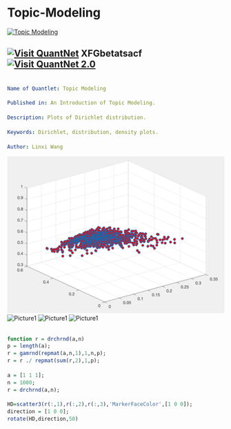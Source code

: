 # Topic-Modeling
[<img src="https://github.com/QuantLet/Styleguide-and-Validation-procedure/blob/master/pictures/banner.png" alt="Topic Modeling">](http://quantlet.de/index.php?p=info)

## [<img src="https://github.com/QuantLet/Styleguide-and-Validation-procedure/blob/master/pictures/qloqo.png" alt="Visit QuantNet">](http://quantlet.de/) **XFGbetatsacf** [<img src="https://github.com/QuantLet/Styleguide-and-Validation-procedure/blob/master/pictures/QN2.png" width="60" alt="Visit QuantNet 2.0">](http://quantlet.de/d3/ia)

```yaml

Name of Quantlet: Topic Modeling

Published in: An Introduction of Topic Modeling. 

Description: Plots of Dirichlet distribution.

Keywords: Dirichlet, distribution, density plots.

Author: Linxi Wang
```

![Picture1](TM-1_1_m.png)
![Picture1](TM-1_2_m.png)
![Picture1](TM-1_3_m.png)
![Picture1](TM-1_4_m.png)

```r

function r = drchrnd(a,n)
p = length(a);
r = gamrnd(repmat(a,n,1),1,n,p);
r = r ./ repmat(sum(r,2),1,p);

a = [1 1 1];
n = 1000;
r = drchrnd(a,n);

HD=scatter3(r(:,1),r(:,2),r(:,3),'MarkerFaceColor',[1 0 0]);
direction = [1 0 0];
rotate(HD,direction,50)

```
